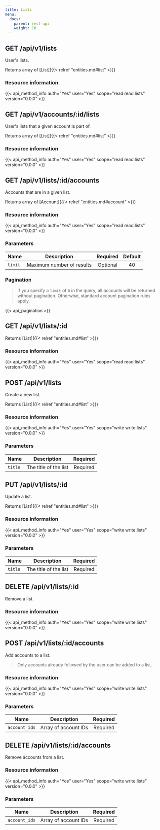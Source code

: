 ```yaml
---
title: Lists
menu:
  docs:
    parent: rest-api
    weight: 10
---
```


## GET /api/v1/lists

User's lists.

Returns array of [List]({{< relref "entities.md#list" >}})

### Resource information

{{< api_method_info auth="Yes" user="Yes" scope="read read:lists" version="0.0.0" >}}

## GET /api/v1/accounts/:id/lists

User's lists that a given account is part of.

Returns array of [List]({{< relref "entities.md#list" >}})

### Resource information

{{< api_method_info auth="Yes" user="Yes" scope="read read:lists" version="0.0.0" >}}

## GET /api/v1/lists/:id/accounts

Accounts that are in a given list.

Returns array of [Account]({{< relref "entities.md#account" >}})

### Resource information

{{< api_method_info auth="Yes" user="Yes" scope="read read:lists" version="0.0.0" >}}

### Parameters

|Name|Description|Required|Default|
|----|-----------|:------:|:-----:|
| `limit` | Maximum number of results | Optional | 40 |

### Pagination

>If you specify a `limit` of `0` in the query, all accounts will be returned without pagination. Otherwise, standard account pagination rules apply.

{{< api_pagination >}}

## GET /api/v1/lists/:id

Returns [List]({{< relref "entities.md#list" >}})

### Resource information

{{< api_method_info auth="Yes" user="Yes" scope="read read:lists" version="0.0.0" >}}

## POST /api/v1/lists

Create a new list.

Returns [List]({{< relref "entities.md#list" >}})

### Resource information

{{< api_method_info auth="Yes" user="Yes" scope="write write:lists" version="0.0.0" >}}

### Parameters

|Name|Description|Required|
|----|-----------|:------:|
| `title` | The title of the list | Required |

## PUT /api/v1/lists/:id

Update a list.

Returns [List]({{< relref "entities.md#list" >}})

### Resource information

{{< api_method_info auth="Yes" user="Yes" scope="write write:lists" version="0.0.0" >}}

### Parameters

|Name|Description|Required|
|----|-----------|:------:|
| `title` | The title of the list | Required |

## DELETE /api/v1/lists/:id

Remove a list.

### Resource information

{{< api_method_info auth="Yes" user="Yes" scope="write write:lists" version="0.0.0" >}}

## POST /api/v1/lists/:id/accounts

Add accounts to a list.

> Only accounts already followed by the user can be added to a list.

### Resource information

{{< api_method_info auth="Yes" user="Yes" scope="write write:lists" version="0.0.0" >}}

### Parameters

|Name|Description|Required|
|----|-----------|:------:|
| `account_ids` | Array of account IDs | Required |

## DELETE /api/v1/lists/:id/accounts

Remove accounts from a list.

### Resource information

{{< api_method_info auth="Yes" user="Yes" scope="write write:lists" version="0.0.0" >}}

### Parameters

|Name|Description|Required|
|----|-----------|:------:|
| `account_ids` | Array of account IDs | Required |
